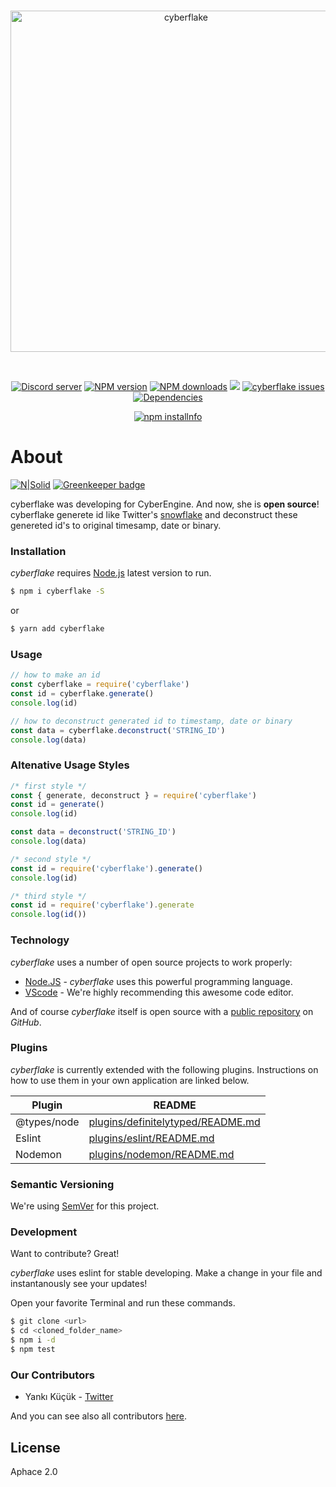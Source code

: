 <div align="center">
  <br />
  <p>
    <a href="https://discord.gg/Sc3TFvq"><img src="https://image.ibb.co/g4oywK/cyberkflake.png" width="546" alt="cyberflake" /></a>
  </p>
  <br />
  <p>
    <a href="https://discord.gg/Sc3TFvq"><img src="https://discordapp.com/api/guilds/469879914313547776/embed.png" alt="Discord server" /></a>
    <a href="https://www.npmjs.com/package/cyberflake"><img src="https://img.shields.io/npm/v/cyberflake.svg?maxAge=3600" alt="NPM version" /></a>
    <a href="https://www.npmjs.com/package/cyberflake"><img src="https://img.shields.io/npm/dt/cyberflake.svg?maxAge=3600" alt="NPM downloads" /></a>
    <a href="https://www.codacy.com/project/kendinikertenkelebek/cyberflake/dashboard?utm_source=github.com&amp;utm_medium=referral&amp;utm_content=kendinikertenkelebek/cyberflake&amp;utm_campaign=Badge_Grade_Dashboard"><img src="https://api.codacy.com/project/badge/Grade/58c302f9bf2e4bc0be8915a4579423fa"/></a>
    <a href="https://github.com/kendinikertenkelebek/cyberflake/issues"><img src="https://img.shields.io/github/issues/kendinikertenkelebek/cyberflake.svg" alt="cyberflake issues"></a>
    <a href="https://david-dm.org/kendinikertenkelebek/cyberflake"><img src="https://david-dm.org/kendinikertenkelebek/cyberflake/status.svg?maxAge=3600" alt="Dependencies" /></a>
  </p>
  <p>
    <a href="https://nodei.co/npm/cyberflake/"><img src="https://nodei.co/npm/cyberflake.png?downloads=true&downloadRank=true&stars=true" alt="npm installnfo" /></a>
  </p>
</div>

# About

[![N|Solid](https://cldup.com/dTxpPi9lDf.thumb.png)](https://nodesource.com/products/nsolid) [![Greenkeeper badge](https://badges.greenkeeper.io/kendinikertenkelebek/cyberflake.svg)](https://greenkeeper.io/)

cyberflake was developing for CyberEngine. And now, she is **open source**! cyberflake generete id like Twitter's [snowflake][twitter] and deconstruct these genereted id's to original timesamp, date or binary.

### Installation

_cyberflake_ requires [Node.js](https://nodejs.org/dist/latest) latest version to run.

```sh
$ npm i cyberflake -S
```

or

```sh
$ yarn add cyberflake
```

### Usage

```js
// how to make an id
const cyberflake = require('cyberflake')
const id = cyberflake.generate()
console.log(id)

// how to deconstruct generated id to timestamp, date or binary
const data = cyberflake.deconstruct('STRING_ID')
console.log(data)
```

### Altenative Usage Styles

```js
/* first style */
const { generate, deconstruct } = require('cyberflake')
const id = generate()
console.log(id)

const data = deconstruct('STRING_ID')
console.log(data)
```

```js
/* second style */
const id = require('cyberflake').generate()
console.log(id)
```

```js
/* third style */
const id = require('cyberflake').generate
console.log(id())
```

### Technology

_cyberflake_ uses a number of open source projects to work properly:

- [Node.JS] - _cyberflake_ uses this powerful programming language.
- [VScode] - We're highly recommending this awesome code editor.

And of course _cyberflake_ itself is open source with a [public repository][repository] on _GitHub_.

### Plugins

_cyberflake_ is currently extended with the following plugins. Instructions on how to use them in your own application are linked below.

| Plugin      | README                                    |
| ----------- | ----------------------------------------- |
| @types/node | [plugins/definitelytyped/README.md][pldt] |
| Eslint      | [plugins/eslint/README.md][plge]          |
| Nodemon     | [plugins/nodemon/README.md][plgn]         |

### Semantic Versioning

We're using [SemVer][semver] for this project.

### Development

Want to contribute? Great!

_cyberflake_ uses eslint for stable developing.
Make a change in your file and instantanously see your updates!

Open your favorite Terminal and run these commands.

```sh
$ git clone <url>
$ cd <cloned_folder_name>
$ npm i -d
$ npm test
```

### Our Contributors

- Yankı Küçük - [Twitter][yk]

And you can see also all contributors [here][contributors].

[twitter]: https://developer.twitter.com/en/docs/basics/twitter-ids.html
[node.js]: http://nodejs.org
[vscode]: https://code.visualstudio.com/insiders/
[repository]: https://github.com/kendinikertenkelebek/Cyberflake
[pldt]: https://github.com/DefinitelyTyped/DefinitelyTyped/blob/master/README.md
[plge]: https://github.com/eslint/eslint/blob/master/README.md
[plgn]: https://github.com/remy/nodemon/blob/master/README.md
[semver]: https://semver.org
[yk]: https://twitter.com/seviyorumstop
[contributors]: https://github.com/kendinikertenkelebek/Cyberflake/graphs/contributors

## License

Aphace 2.0
